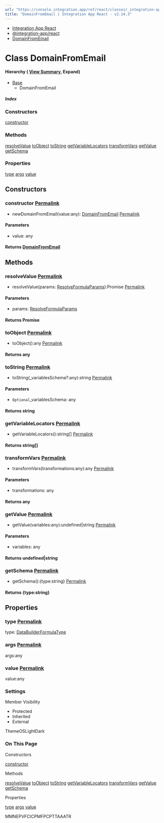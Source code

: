 ```yaml
---
url: "https://console.integration.app/ref/react/classes/_integration-app_react.DomainFromEmail.html"
title: "DomainFromEmail | Integration App React - v2.14.3"
---
```


- [Integration App React](https://console.integration.app/ref/react/index.html)
- [@integration-app/react](https://console.integration.app/ref/react/modules/_integration-app_react.html)
- [DomainFromEmail](https://console.integration.app/ref/react/classes/_integration-app_react.DomainFromEmail.html)

# Class DomainFromEmail

#### Hierarchy ( [View Summary](https://console.integration.app/ref/react/hierarchy.html\#@integration-app/react.DomainFromEmail), Expand)

- [Base](https://console.integration.app/ref/react/classes/Formula.Base.html)
  - DomainFromEmail

##### Index

### Constructors

[constructor](https://console.integration.app/ref/react/classes/_integration-app_react.DomainFromEmail.html#constructor)

### Methods

[resolveValue](https://console.integration.app/ref/react/classes/_integration-app_react.DomainFromEmail.html#resolvevalue) [toObject](https://console.integration.app/ref/react/classes/_integration-app_react.DomainFromEmail.html#toobject) [toString](https://console.integration.app/ref/react/classes/_integration-app_react.DomainFromEmail.html#tostring) [getVariableLocators](https://console.integration.app/ref/react/classes/_integration-app_react.DomainFromEmail.html#getvariablelocators) [transformVars](https://console.integration.app/ref/react/classes/_integration-app_react.DomainFromEmail.html#transformvars) [getValue](https://console.integration.app/ref/react/classes/_integration-app_react.DomainFromEmail.html#getvalue) [getSchema](https://console.integration.app/ref/react/classes/_integration-app_react.DomainFromEmail.html#getschema)

### Properties

[type](https://console.integration.app/ref/react/classes/_integration-app_react.DomainFromEmail.html#type) [args](https://console.integration.app/ref/react/classes/_integration-app_react.DomainFromEmail.html#args) [value](https://console.integration.app/ref/react/classes/_integration-app_react.DomainFromEmail.html#value)

## Constructors

### constructor [Permalink](https://console.integration.app/ref/react/classes/_integration-app_react.DomainFromEmail.html\#constructor)

- newDomainFromEmail(value:any): [DomainFromEmail](https://console.integration.app/ref/react/classes/_integration-app_react.DomainFromEmail.html) [Permalink](https://console.integration.app/ref/react/classes/_integration-app_react.DomainFromEmail.html#constructordomainfromemail)





#### Parameters



- value: any

#### Returns [DomainFromEmail](https://console.integration.app/ref/react/classes/_integration-app_react.DomainFromEmail.html)

## Methods

### resolveValue [Permalink](https://console.integration.app/ref/react/classes/_integration-app_react.DomainFromEmail.html\#resolvevalue)

- resolveValue(params: [ResolveFormulaParams](https://console.integration.app/ref/react/interfaces/_integration-app_react.ResolveFormulaParams.html)):Promise<any> [Permalink](https://console.integration.app/ref/react/classes/_integration-app_react.DomainFromEmail.html#resolvevalue-1)





#### Parameters



- params: [ResolveFormulaParams](https://console.integration.app/ref/react/interfaces/_integration-app_react.ResolveFormulaParams.html)

#### Returns Promise<any>

### toObject [Permalink](https://console.integration.app/ref/react/classes/_integration-app_react.DomainFromEmail.html\#toobject)

- toObject():any [Permalink](https://console.integration.app/ref/react/classes/_integration-app_react.DomainFromEmail.html#toobject-1)



#### Returns any


### toString [Permalink](https://console.integration.app/ref/react/classes/_integration-app_react.DomainFromEmail.html\#tostring)

- toString(\_variablesSchema?:any):string [Permalink](https://console.integration.app/ref/react/classes/_integration-app_react.DomainFromEmail.html#tostring-1)





#### Parameters



- `Optional`\_variablesSchema: any

#### Returns string

### getVariableLocators [Permalink](https://console.integration.app/ref/react/classes/_integration-app_react.DomainFromEmail.html\#getvariablelocators)

- getVariableLocators():string\[\] [Permalink](https://console.integration.app/ref/react/classes/_integration-app_react.DomainFromEmail.html#getvariablelocators-1)



#### Returns string\[\]


### transformVars [Permalink](https://console.integration.app/ref/react/classes/_integration-app_react.DomainFromEmail.html\#transformvars)

- transformVars(transformations:any):any [Permalink](https://console.integration.app/ref/react/classes/_integration-app_react.DomainFromEmail.html#transformvars-1)





#### Parameters



- transformations: any

#### Returns any

### getValue [Permalink](https://console.integration.app/ref/react/classes/_integration-app_react.DomainFromEmail.html\#getvalue)

- getValue(variables:any):undefined\|string [Permalink](https://console.integration.app/ref/react/classes/_integration-app_react.DomainFromEmail.html#getvalue-1)





#### Parameters



- variables: any

#### Returns undefined\|string

### getSchema [Permalink](https://console.integration.app/ref/react/classes/_integration-app_react.DomainFromEmail.html\#getschema)

- getSchema():{type:string} [Permalink](https://console.integration.app/ref/react/classes/_integration-app_react.DomainFromEmail.html#getschema-1)



#### Returns {type:string}


## Properties

### type [Permalink](https://console.integration.app/ref/react/classes/_integration-app_react.DomainFromEmail.html\#type)

type: [DataBuilderFormulaType](https://console.integration.app/ref/react/enums/DataBuilderFormulaType.html)

### args [Permalink](https://console.integration.app/ref/react/classes/_integration-app_react.DomainFromEmail.html\#args)

args:any

### value [Permalink](https://console.integration.app/ref/react/classes/_integration-app_react.DomainFromEmail.html\#value)

value:any

### Settings

Member Visibility

- Protected
- Inherited
- External

ThemeOSLightDark

### On This Page

Constructors

[constructor](https://console.integration.app/ref/react/classes/_integration-app_react.DomainFromEmail.html#constructor)

Methods

[resolveValue](https://console.integration.app/ref/react/classes/_integration-app_react.DomainFromEmail.html#resolvevalue) [toObject](https://console.integration.app/ref/react/classes/_integration-app_react.DomainFromEmail.html#toobject) [toString](https://console.integration.app/ref/react/classes/_integration-app_react.DomainFromEmail.html#tostring) [getVariableLocators](https://console.integration.app/ref/react/classes/_integration-app_react.DomainFromEmail.html#getvariablelocators) [transformVars](https://console.integration.app/ref/react/classes/_integration-app_react.DomainFromEmail.html#transformvars) [getValue](https://console.integration.app/ref/react/classes/_integration-app_react.DomainFromEmail.html#getvalue) [getSchema](https://console.integration.app/ref/react/classes/_integration-app_react.DomainFromEmail.html#getschema)

Properties

[type](https://console.integration.app/ref/react/classes/_integration-app_react.DomainFromEmail.html#type) [args](https://console.integration.app/ref/react/classes/_integration-app_react.DomainFromEmail.html#args) [value](https://console.integration.app/ref/react/classes/_integration-app_react.DomainFromEmail.html#value)

MMNEPVFCICPMFPCPTTAAATR